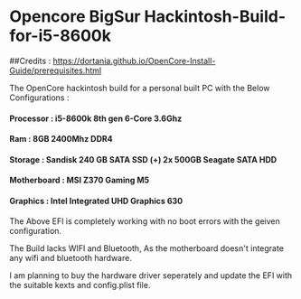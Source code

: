 # Opencore BigSur Hackintosh-Build-for-i5-8600k

##Credits : https://dortania.github.io/OpenCore-Install-Guide/prerequisites.html

The OpenCore hackintosh build for a personal built PC with the Below Configurations :

#### Processor : i5-8600k 8th gen 6-Core 3.6Ghz
#### Ram : 8GB 2400Mhz DDR4
#### Storage : Sandisk 240 GB SATA SSD (+) 2x 500GB Seagate SATA HDD
#### Motherboard : MSI Z370 Gaming M5
#### Graphics : Intel Integrated UHD Graphics 630 

The Above EFI is completely working with no boot errors with the geiven configuration.

The Build lacks WIFI and Bluetooth, As the motherboard doesn't integrate any wifi and bluetooth hardware.

I am planning to buy the hardware driver seperately and update the EFI with the suitable kexts and config.plist file.



